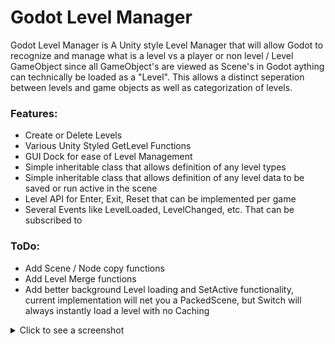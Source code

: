 # Godot Level Manager
<p> Godot Level Manager is A Unity style Level Manager that will allow Godot to recognize and manage what is a level vs a player or non level / Level GameObject since all GameObject's are viewed as Scene's in Godot aything can technically be loaded as a "Level". This allows a distinct seperation between levels and game objects as well as categorization of levels. </p>

### Features:
- Create or Delete Levels
- Various Unity Styled GetLevel Functions
- GUI Dock for ease of Level Management
- Simple inheritable class that allows definition of any level types
- Simple inheritable class that allows definition of any level data to be saved or run active in the scene
- Level API for Enter, Exit, Reset that can be implemented per game
- Several Events like LevelLoaded, LevelChanged, etc. That can be subscribed to 

### ToDo:
- Add Scene / Node copy functions
- Add Level Merge functions
- Add better background Level loading and SetActive functionality, current implementation will net you a PackedScene, but Switch will always instantly load a level with no Caching

<details>
<summary>Click to see a screenshot</summary>
<IMG src="https://raw.githubusercontent.com/Facial-Hair-Studios/GodotLevelManager/refs/heads/main/Dock.png"/>
</details>
